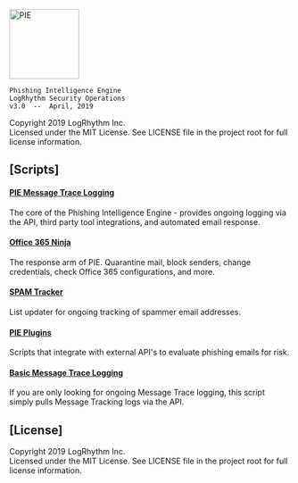 <img align="center" src="/images/PIE-Logo.png" width="125px" alt="PIE">

    Phishing Intelligence Engine
    LogRhythm Security Operations
    v3.0  --  April, 2019

Copyright 2019 LogRhythm Inc.   
Licensed under the MIT License. See LICENSE file in the project root for full license information.


## [Scripts]

#### [PIE Message Trace Logging](/Scripts/PIE_Message-Trace-Logging/)

The core of the Phishing Intelligence Engine - provides ongoing logging via the API, third party tool integrations, and automated email response.

#### [Office 365 Ninja](/Scripts/O365-Ninja/)

The response arm of PIE. Quarantine mail, block senders, change credentials, check Office 365 configurations, and more.

#### [SPAM Tracker](/Scripts/Spam-Tracker/)

List updater for ongoing tracking of spammer email addresses.

#### [PIE Plugins](/Scripts/PIE_Message-Trace-Logging/plugins/)

Scripts that integrate with external API's to evaluate phishing emails for risk.

#### [Basic Message Trace Logging](/Scripts/Basic_Message-Trace-Logging/)

If you are only looking for ongoing Message Trace logging, this script simply pulls Message Tracking logs via the API.


## [License]

Copyright 2019 LogRhythm Inc.   
Licensed under the MIT License. See LICENSE file in the project root for full license information.
